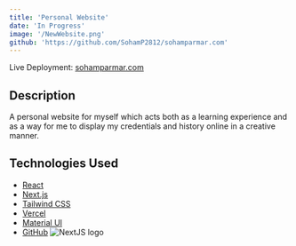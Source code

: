```yaml
---
title: 'Personal Website'
date: 'In Progress'
image: '/NewWebsite.png'
github: 'https://github.com/SohamP2812/sohamparmar.com'
---
```


Live Deployment: [sohamparmar.com](https://sohamparmar.com)

## Description

A personal website for myself which acts both as a learning experience and as a way for me to display my credentials and history online in a creative manner.

## Technologies Used

- [React](https://reactjs.org/)
- [Next.js](https://nextjs.org/)
- [Tailwind CSS](https://tailwindcss.com/)
- [Vercel](https://vercel.com/)
- [Material UI](https://mui.com/)
- [GitHub](https://github.com/)
  ![NextJS logo](/OldWebsite.png '1546x799')
